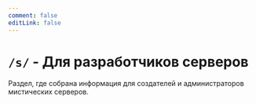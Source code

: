 ```yaml
---
comment: false
editLink: false
---
```


# `/s/` - Для разработчиков серверов

Раздел, где собрана информация для создателей и администраторов мистических серверов.
